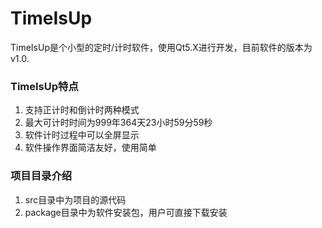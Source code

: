 # TimeIsUp
TimeIsUp是个小型的定时/计时软件，使用Qt5.X进行开发，目前软件的版本为v1.0.

### TimeIsUp特点
1. 支持正计时和倒计时两种模式
2. 最大可计时时间为999年364天23小时59分59秒
3. 软件计时过程中可以全屏显示
4. 软件操作界面简洁友好，使用简单

### 项目目录介绍
1. src目录中为项目的源代码
2. package目录中为软件安装包，用户可直接下载安装